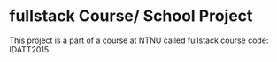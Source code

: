 # fullstack Course/ School Project
This project is a part of a course at NTNU called fullstack
course code: IDATT2015
